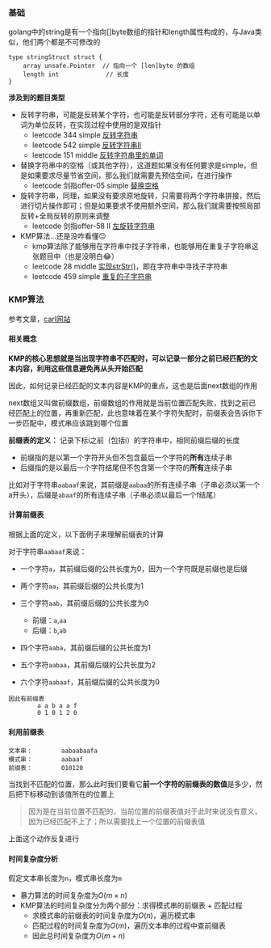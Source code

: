 ### 基础
golang中的string是有一个指向[]byte数组的指针和length属性构成的，与Java类似，他们两个都是不可修改的
```
type stringStruct struct {
	array unsafe.Pointer  // 指向一个 [len]byte 的数组
	length int             // 长度
}
```

**涉及到的题目类型**
- 反转字符串，可能是反转某个字符，也可能是反转部分字符，还有可能是以单词为单位反转，在实现过程中使用的是双指针
  - leetcode 344 simple [反转字符串](https://leetcode.cn/problems/reverse-string/)
  - leetcode 542 simple [反转字符串II](https://leetcode.cn/problems/reverse-string-ii/)
  - leetcode 151 middle [反转字符串里的单词](https://leetcode.cn/problems/reverse-words-in-a-string/)
- 替换字符串中的空格（或其他字符），这道题如果没有任何要求是simple，但是如果要求尽量节省空间，那么我们就需要先预估空间，在进行操作
  - leetcode 剑指offer-05 simple [替换空格](https://leetcode.cn/problems/ti-huan-kong-ge-lcof/) 
- 旋转字符串，同理，如果没有要求原地旋转，只需要将两个字符串拼接，然后进行切片操作即可；但是如果要求不使用额外空间，那么我们就需要按照局部反转+全局反转的原则来调整
  - leetcode 剑指offer-58 II [左旋转字符串](https://leetcode.cn/problems/zuo-xuan-zhuan-zi-fu-chuan-lcof/)
- KMP算法...还是没咋看懂😔
  - kmp算法除了能够用在字符串中找子字符串，也能够用在重复子字符串这张题目中（也是没明白😂）
  - leetcode 28 middle [实现strStr()](https://leetcode.cn/problems/find-the-index-of-the-first-occurrence-in-a-string/)，即在字符串中寻找子字符串
  - leetcode 459 simple [重复的子字符串](https://leetcode.cn/problems/repeated-substring-pattern/)


### KMP算法
参考文章，[carl网站](https://programmercarl.com/0028.%E5%AE%9E%E7%8E%B0strStr.html#%E5%85%B6%E4%BB%96%E8%AF%AD%E8%A8%80%E7%89%88%E6%9C%AC)

#### 相关概念

**KMP的核心思想就是当出现字符串不匹配时，可以记录一部分之前已经匹配的文本内容，利用这些信息避免再从头开始匹配**

因此，如何记录已经匹配的文本内容是KMP的重点，这也是后面next数组的作用

next数组又叫做前缀数组，前缀数组的作用就是当前位置匹配失败，找到之前已经匹配上的位置，再重新匹配，此也意味着在某个字符失配时，前缀表会告诉你下一步匹配中，模式串应该跳到哪个位置

**前缀表的定义：** 记录下标i之前（包括i）的字符串中，相同前缀后缀的长度

- 前缀指的是以第一个字符开头但不包含最后一个字符的**所有**连续子串
- 后缀指的是以最后一个字符结尾但不包含第一个字符的**所有**连续子串

比如对于字符串`aabaaf`来说，其前缀是`aabaa`的所有连续子串（子串必须以第一个a开头），后缀是`abaaf`的所有连续子串（子串必须以最后一个f结尾）

#### 计算前缀表

根据上面的定义，以下面例子来理解前缀表的计算

对于字符串`aabaaf`来说：

- 一个字符`a`，其前缀后缀的公共长度为0，因为一个字符既是前缀也是后缀
- 两个字符`aa`，其前缀后缀的公共长度为1
- 三个字符`aab`，其前缀后缀的公共长度为0
  - 前缀：`a`,`aa`
  - 后缀：`b`,`ab`

- 四个字符`aaba`，其前缀后缀的公共长度为1
- 五个字符`aabaa`，其前缀后缀的公共长度为2
- 六个字符`aabaaf`，其前缀后缀的公共长度为0

```
因此有前缀表
        a a b a a f
        0 1 0 1 2 0
```


#### 利用前缀表
```
文本串：        aabaabaafa
模式串：        aabaaf
前缀表：        010120
```

当找到不匹配的位置，那么此时我们要看它**前一个字符的前缀表的数值**是多少，然后把下标移动到该值所在的位置上
> 因为是在当前位置不匹配的，当前位置的前缀表值对于此时来说没有意义，因为已经匹配不上了；所以需要找上一个位置的前缀表值

上面这个动作反复进行

#### 时间复杂度分析

假定文本串长度为`n`，模式串长度为`m`
- 暴力算法的时间复杂度为$O(m \times n)$
- KMP算法的时间复杂度分为两个部分：求得模式串的前缀表 + 匹配过程
  - 求模式串的前缀表的时间复杂度为$O(n)$，遍历模式串
  - 匹配过程的时间复杂度为$O(m)$，遍历文本串的过程中查前缀表
  - 因此总时间复杂度为$O(m+n)$

